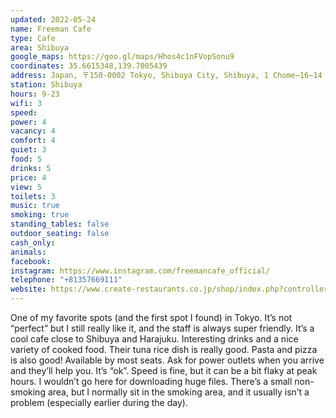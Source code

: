 ```yaml
---
updated: 2022-05-24
name: Freeman Cafe
type: Cafe
area: Shibuya
google_maps: https://goo.gl/maps/Hhos4c1nFVopSonu9
coordinates: 35.6615348,139.7005439
address: Japan, 〒150-0002 Tokyo, Shibuya City, Shibuya, 1 Chome−16−14 メトロプラザ 2Ｆ
station: Shibuya
hours: 9-23
wifi: 3
speed: 
power: 4
vacancy: 4
comfort: 4
quiet: 3
food: 5
drinks: 5
price: 4
view: 5
toilets: 3
music: true
smoking: true
standing_tables: false
outdoor_seating: false
cash_only: 
animals: 
facebook: 
instagram: https://www.instagram.com/freemancafe_official/ 
telephone: "+81357669111"
website: https://www.create-restaurants.co.jp/shop/index.php?controller=FrontCrShop&action=shop_show&id=577&lang=ja
---
```


One of my favorite spots (and the first spot I found) in Tokyo. It’s not “perfect” but I still really like it, and the staff is always super friendly. It’s a cool cafe close to Shibuya and Harajuku. Interesting drinks and a nice variety of cooked food. Their tuna rice dish is really good. Pasta and pizza is also good! Available by most seats. Ask for power outlets when you arrive and they’ll help you. It’s “ok”. Speed is fine, but it can be a bit flaky at peak hours. I wouldn’t go here for downloading huge files. There’s a small non-smoking area, but I normally sit in the smoking area, and it usually isn’t a problem (especially earlier during the day).
